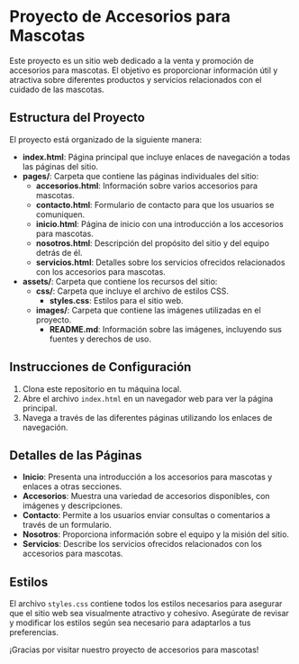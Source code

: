 # Proyecto de Accesorios para Mascotas

Este proyecto es un sitio web dedicado a la venta y promoción de accesorios para mascotas. El objetivo es proporcionar información útil y atractiva sobre diferentes productos y servicios relacionados con el cuidado de las mascotas.

## Estructura del Proyecto

El proyecto está organizado de la siguiente manera:

- **index.html**: Página principal que incluye enlaces de navegación a todas las páginas del sitio.
- **pages/**: Carpeta que contiene las páginas individuales del sitio:
  - **accesorios.html**: Información sobre varios accesorios para mascotas.
  - **contacto.html**: Formulario de contacto para que los usuarios se comuniquen.
  - **inicio.html**: Página de inicio con una introducción a los accesorios para mascotas.
  - **nosotros.html**: Descripción del propósito del sitio y del equipo detrás de él.
  - **servicios.html**: Detalles sobre los servicios ofrecidos relacionados con los accesorios para mascotas.
- **assets/**: Carpeta que contiene los recursos del sitio:
  - **css/**: Carpeta que incluye el archivo de estilos CSS.
    - **styles.css**: Estilos para el sitio web.
  - **images/**: Carpeta que contiene las imágenes utilizadas en el proyecto.
    - **README.md**: Información sobre las imágenes, incluyendo sus fuentes y derechos de uso.

## Instrucciones de Configuración

1. Clona este repositorio en tu máquina local.
2. Abre el archivo `index.html` en un navegador web para ver la página principal.
3. Navega a través de las diferentes páginas utilizando los enlaces de navegación.

## Detalles de las Páginas

- **Inicio**: Presenta una introducción a los accesorios para mascotas y enlaces a otras secciones.
- **Accesorios**: Muestra una variedad de accesorios disponibles, con imágenes y descripciones.
- **Contacto**: Permite a los usuarios enviar consultas o comentarios a través de un formulario.
- **Nosotros**: Proporciona información sobre el equipo y la misión del sitio.
- **Servicios**: Describe los servicios ofrecidos relacionados con los accesorios para mascotas.

## Estilos

El archivo `styles.css` contiene todos los estilos necesarios para asegurar que el sitio web sea visualmente atractivo y cohesivo. Asegúrate de revisar y modificar los estilos según sea necesario para adaptarlos a tus preferencias.

¡Gracias por visitar nuestro proyecto de accesorios para mascotas!